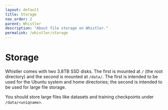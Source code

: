 ```yaml
---
layout: default
title: Storage
nav_order: 2
parent: Whistler
description: "About file storage on Whistler."
permalink: /whistler/storage
---
```

# Storage

Whistler comes with two 3.8TB SSD disks. The first is mounted at `/` (the root directory) and the second is mounted at `/data/`. The first is intended to be used for the Ubuntu system and home directories; the second is intended to be used for large file storage.

You should store large files like datasets and training checkpoints under `/data/<uniqname>`.
